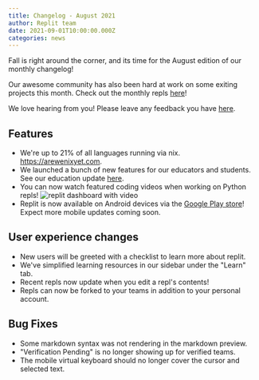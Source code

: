 ```yaml
---
title: Changelog - August 2021
author: Replit team
date: 2021-09-01T10:00:00.000Z
categories: news
---
```


Fall is right around the corner, and its time for the August edition of our monthly changelog!

Our awesome community has also been hard at work on some exiting projects this month. Check out the monthly repls [here](https://replit.com/talk/announcements/Monthly-Repls-August-2021/144996)!

We love hearing from you! Please leave any feedback you have [here](https://replit.canny.io/general-feedback).


## Features
- We're up to 21% of all languages running via nix. https://arewenixyet.com.
- We launched a bunch of new features for our educators and students. See our education update [here](https://blog.replit.com/teacher-update-8.21).
- You can now watch featured coding videos when working on Python repls!
![replit dashboard with video](https://blog.replit.com/images/youtube.png)
- Replit is now available on Android devices via the [Google Play store](https://play.google.com/store/apps/details?id=com.replit.twa)! Expect more mobile updates coming soon.


## User experience changes
- New users will be greeted with a checklist to learn more about replit.
- We've simplified learning resources in our sidebar under the "Learn" tab.
- Recent repls now update when you edit a repl's contents!
- Repls can now be forked to your teams in addition to your personal account.

## Bug Fixes

- Some markdown syntax was not rendering in the markdown preview.
- "Verification Pending" is no longer showing up for verified teams.
- The mobile virtual keyboard should no longer cover the cursor and selected text.
